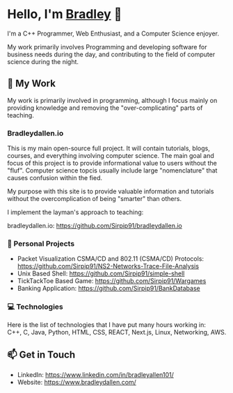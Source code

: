 # Hello, I'm [Bradley](https://github.com/Sirpip91) 👋

I'm a C++ Programmer, Web Enthusiast, and a Computer Science enjoyer.

My work primarily involves Programming and developing software for business needs during the day, and contributing to the field of computer science during the night.

## 🚀 My Work 
My work is primarily involved in programming, although I focus mainly on providing knowledge and removing the "over-complicating" parts of teaching.

### Bradleydallen.io
This is my main open-source full project. It will contain tutorials, blogs, courses, and everything involving computer science. The main goal and focus of this project is to provide informational value to users without the "fluf". Computer science topcis usually include large "nomenclature" that causes confusion within the fied. <br>

My purpose with this site is to provide valuable information and tutorials without the overcomplication of being "smarter" than others.

I implement the layman's approach to teaching:
<br>

bradleydallen.io: https://github.com/Sirpip91/bradleydallen.io 

### 🚀 Personal Projects 

- Packet Visualization CSMA/CD and 802.11 (CSMA/CD) Protocols: https://github.com/Sirpip91/NS2-Networks-Trace-File-Analysis
- Unix Based Shell: https://github.com/Sirpip91/simple-shell
- TickTackToe Based Game: https://github.com/Sirpip91/Wargames
- Banking Application: https://github.com/Sirpip91/BankDatabase

### 💻 Technologies
Here is the list of technologies that I have put many hours working in:<br>
C++, C, Java, Python, HTML, CSS, REACT, Next.js, Linux, Networking, AWS.

## 📫 Get in Touch 

- LinkedIn: https://www.linkedin.com/in/bradleyallen101/
- Website: https://www.bradleydallen.com/

